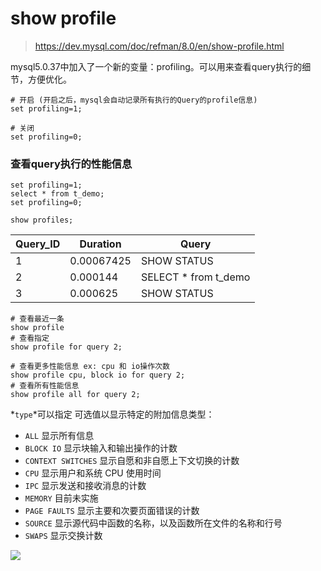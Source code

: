 # show profile

> https://dev.mysql.com/doc/refman/8.0/en/show-profile.html

mysql5.0.37中加入了一个新的变量：profiling。可以用来查看query执行的细节，方便优化。

```shell
# 开启 (开启之后，mysql会自动记录所有执行的Query的profile信息)
set profiling=1;

# 关闭
set profiling=0;
```

### 查看query执行的性能信息

```shell
set profiling=1;
select * from t_demo;
set profiling=0;
```

```shell
show profiles;
```

| Query_ID | Duration   | Query                |
|----------|------------|----------------------|
| 1        | 0.00067425 | SHOW STATUS          |
| 2        | 0.000144   | SELECT * from t_demo |
| 3        | 0.000625   | SHOW STATUS          |

```shell
# 查看最近一条
show profile
# 查看指定
show profile for query 2;

# 查看更多性能信息 ex: cpu 和 io操作次数
show profile cpu, block io for query 2;
# 查看所有性能信息
show profile all for query 2;
```

*`type`*可以指定 可选值以显示特定的附加信息类型：

- `ALL` 显示所有信息
- `BLOCK IO` 显示块输入和输出操作的计数
- `CONTEXT SWITCHES` 显示自愿和非自愿上下文切换的计数
- `CPU` 显示用户和系统 CPU 使用时间
- `IPC` 显示发送和接收消息的计数
- `MEMORY` 目前未实施
- `PAGE FAULTS` 显示主要和次要页面错误的计数
- `SOURCE` 显示源代码中函数的名称，以及函数所在文件的名称和行号
- `SWAPS` 显示交换计数

![](images/show-profile.png)
